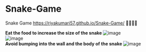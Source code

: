 # Snake-Game
Snake Game
https://riyakumari57.github.io/Snake-Game/ 👀👾🐍🐍
<!-- 
![image](https://user-images.githubusercontent.com/65845230/128610228-b3838b5c-f40f-451c-b671-adba1a3fc36a.png) -->
<b> Eat the food to increase the size of the snake </b>
![image](https://user-images.githubusercontent.com/65845230/128610306-b5bcd7b3-bc12-4c85-9833-c39dec83dda1.png)
</br>
![image](https://user-images.githubusercontent.com/65845230/128610275-826b6d39-f32d-415b-992a-f3fb98221b0c.png)
</br>
<b> Avoid bumping into the wall and the body of the snake </b>
![image](https://user-images.githubusercontent.com/65845230/128610316-aaa3c39e-d331-4b1e-bb17-6ce943ea0492.png)


